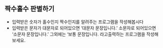 ## 짝수홀수 판별하기
- 입력받은 숫자가 홀수인지 짝수인지를 알려주는 프로그램을 작성해봅시다
- 입력받은 문자가 대문자로 되어있으면 ‘대문자 문장입니다.’ 소문자로 되어있으면 ‘소문자 문장입니다.’ 그외에는 ‘보통 문장입니다. 라고출력하는 프로그램을 작성해보세요.